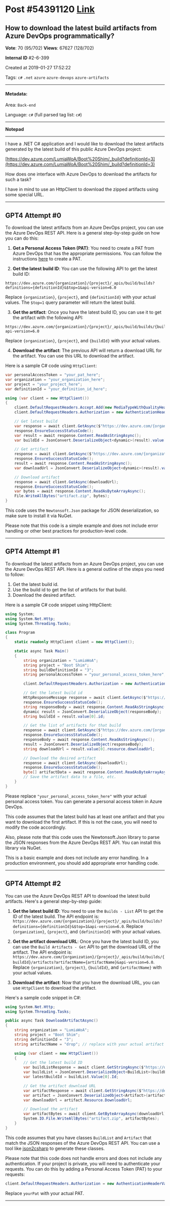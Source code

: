 
# Post \#54391120 [Link](https://stackoverflow.com/questions/54391120/)

## How to download the latest build artifacts from Azure DevOps programmatically?

**Vote**: 70 (95/702) **Views**: 67627 (128/702) 

**Internal ID** \#2-6-399

Created at 2019-01-27 17:52:22

Tags: `c#` `.net` `azure` `azure-devops` `azure-artifacts`

----------

#### Metadata:

Area: `Back-end`

Language: `c#` (full parsed tag list: `c#`)

----------

**Notepad**


----------

I have a .NET C# application and I would like to download the latest artifacts generated by the latest build of this public Azure DevOps project:

[https://dev.azure.com/LumiaWoA/Boot%20Shim/_build?definitionId=3](https://dev.azure.com/LumiaWoA/Boot%20Shim/_build?definitionId=3)

How does one interface with Azure DevOps to download the artifacts for such a task? 

I have in mind to use an HttpClient to download the zipped artifacts using some special URL.


----------
        
## GPT4 Attempt \#0

To download the latest artifacts from an Azure DevOps project, you can use the Azure DevOps REST API. Here is a general step-by-step guide on how you can do this:

1. **Get a Personal Access Token (PAT)**: You need to create a PAT from Azure DevOps that has the appropriate permissions. You can follow the instructions [here](https://docs.microsoft.com/en-us/azure/devops/organizations/accounts/use-personal-access-tokens-to-authenticate?view=azure-devops&tabs=preview-page) to create a PAT.

2. **Get the latest build ID**: You can use the following API to get the latest build ID:
```
https://dev.azure.com/{organization}/{project}/_apis/build/builds?definitions={definitionId}&$top=1&api-version=6.0
```
Replace `{organization}`, `{project}`, and `{definitionId}` with your actual values. The `$top=1` query parameter will return the latest build.

3. **Get the artifact**: Once you have the latest build ID, you can use it to get the artifact with the following API:
```
https://dev.azure.com/{organization}/{project}/_apis/build/builds/{buildId}/artifacts?api-version=6.0
```
Replace `{organization}`, `{project}`, and `{buildId}` with your actual values.

4. **Download the artifact**: The previous API will return a download URL for the artifact. You can use this URL to download the artifact.

Here is a sample C# code using `HttpClient`:

```csharp
var personalAccessToken = "your_pat_here";
var organization = "your_organization_here";
var project = "your_project_here";
var definitionId = "your_definition_id_here";

using (var client = new HttpClient())
{
    client.DefaultRequestHeaders.Accept.Add(new MediaTypeWithQualityHeaderValue("application/json"));
    client.DefaultRequestHeaders.Authorization = new AuthenticationHeaderValue("Bearer", Convert.ToBase64String(Encoding.ASCII.GetBytes(string.Format("{0}:{1}", "", personalAccessToken))));

    // Get latest build
    var response = await client.GetAsync($"https://dev.azure.com/{organization}/{project}/_apis/build/builds?definitions={definitionId}&$top=1&api-version=6.0");
    response.EnsureSuccessStatusCode();
    var result = await response.Content.ReadAsStringAsync();
    var buildId = JsonConvert.DeserializeObject<dynamic>(result).value[0].id;

    // Get artifact
    response = await client.GetAsync($"https://dev.azure.com/{organization}/{project}/_apis/build/builds/{buildId}/artifacts?api-version=6.0");
    response.EnsureSuccessStatusCode();
    result = await response.Content.ReadAsStringAsync();
    var downloadUrl = JsonConvert.DeserializeObject<dynamic>(result).value[0].resource.downloadUrl;

    // Download artifact
    response = await client.GetAsync(downloadUrl);
    response.EnsureSuccessStatusCode();
    var bytes = await response.Content.ReadAsByteArrayAsync();
    File.WriteAllBytes("artifact.zip", bytes);
}
```

This code uses the `Newtonsoft.Json` package for JSON deserialization, so make sure to install it via NuGet.

Please note that this code is a simple example and does not include error handling or other best practices for production-level code.

--------

## GPT4 Attempt \#1

To download the latest artifacts from an Azure DevOps project, you can use the Azure DevOps REST API. Here is a general outline of the steps you need to follow:

1. Get the latest build id.
2. Use the build id to get the list of artifacts for that build.
3. Download the desired artifact.

Here is a sample C# code snippet using HttpClient:

```csharp
using System;
using System.Net.Http;
using System.Threading.Tasks;

class Program
{
    static readonly HttpClient client = new HttpClient();

    static async Task Main()
    {
        string organization = "LumiaWoA";
        string project = "Boot Shim";
        string buildDefinitionId = "3";
        string personalAccessToken = "your_personal_access_token_here";

        client.DefaultRequestHeaders.Authorization = new AuthenticationHeaderValue("Bearer", personalAccessToken);

        // Get the latest build id
        HttpResponseMessage response = await client.GetAsync($"https://dev.azure.com/{organization}/{project}/_apis/build/builds?definitions={buildDefinitionId}&$top=1&api-version=6.0");
        response.EnsureSuccessStatusCode();
        string responseBody = await response.Content.ReadAsStringAsync();
        dynamic result = JsonConvert.DeserializeObject(responseBody);
        string buildId = result.value[0].id;

        // Get the list of artifacts for that build
        response = await client.GetAsync($"https://dev.azure.com/{organization}/{project}/_apis/build/builds/{buildId}/artifacts?api-version=6.0");
        response.EnsureSuccessStatusCode();
        responseBody = await response.Content.ReadAsStringAsync();
        result = JsonConvert.DeserializeObject(responseBody);
        string downloadUrl = result.value[0].resource.downloadUrl;

        // Download the desired artifact
        response = await client.GetAsync(downloadUrl);
        response.EnsureSuccessStatusCode();
        byte[] artifactData = await response.Content.ReadAsByteArrayAsync();
        // Save the artifact data to a file, etc.
    }
}
```

Please replace `"your_personal_access_token_here"` with your actual personal access token. You can generate a personal access token in Azure DevOps.

This code assumes that the latest build has at least one artifact and that you want to download the first artifact. If this is not the case, you will need to modify the code accordingly.

Also, please note that this code uses the Newtonsoft.Json library to parse the JSON responses from the Azure DevOps REST API. You can install this library via NuGet.

This is a basic example and does not include any error handling. In a production environment, you should add appropriate error handling code.

--------

## GPT4 Attempt \#2

You can use the Azure DevOps REST API to download the latest build artifacts. Here's a general step-by-step guide:

1. **Get the latest build ID**: You need to use the `Builds - List` API to get the ID of the latest build. The API endpoint is: `https://dev.azure.com/{organization}/{project}/_apis/build/builds?definitions={definitionId}&$top=1&api-version=6.0`. Replace `{organization}`, `{project}`, and `{definitionId}` with your actual values.

2. **Get the artifact download URL**: Once you have the latest build ID, you can use the `Build Artifacts - Get` API to get the download URL of the artifact. The API endpoint is: `https://dev.azure.com/{organization}/{project}/_apis/build/builds/{buildId}/artifacts?artifactName={artifactName}&api-version=6.0`. Replace `{organization}`, `{project}`, `{buildId}`, and `{artifactName}` with your actual values.

3. **Download the artifact**: Now that you have the download URL, you can use `HttpClient` to download the artifact.

Here's a sample code snippet in C#:

```csharp
using System.Net.Http;
using System.Threading.Tasks;

public async Task DownloadArtifactAsync()
{
    string organization = "LumiaWoA";
    string project = "Boot Shim";
    string definitionId = "3";
    string artifactName = "drop"; // replace with your actual artifact name

    using (var client = new HttpClient())
    {
        // Get the latest build ID
        var buildListResponse = await client.GetStringAsync($"https://dev.azure.com/{organization}/{project}/_apis/build/builds?definitions={definitionId}&$top=1&api-version=6.0");
        var buildList = JsonConvert.DeserializeObject<BuildList>(buildListResponse);
        var latestBuildId = buildList.Value[0].Id;

        // Get the artifact download URL
        var artifactResponse = await client.GetStringAsync($"https://dev.azure.com/{organization}/{project}/_apis/build/builds/{latestBuildId}/artifacts?artifactName={artifactName}&api-version=6.0");
        var artifact = JsonConvert.DeserializeObject<Artifact>(artifactResponse);
        var downloadUrl = artifact.Resource.DownloadUrl;

        // Download the artifact
        var artifactBytes = await client.GetByteArrayAsync(downloadUrl);
        System.IO.File.WriteAllBytes("artifact.zip", artifactBytes);
    }
}
```

This code assumes that you have classes `BuildList` and `Artifact` that match the JSON responses of the Azure DevOps REST API. You can use a tool like [json2csharp](https://json2csharp.com/) to generate these classes.

Please note that this code does not handle errors and does not include any authentication. If your project is private, you will need to authenticate your requests. You can do this by adding a Personal Access Token (PAT) to your requests:

```csharp
client.DefaultRequestHeaders.Authorization = new AuthenticationHeaderValue("Bearer", yourPat);
```

Replace `yourPat` with your actual PAT.

--------
